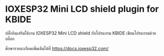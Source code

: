 # IOXESP32 Mini LCD shield plugin for KBIDE

ปลั๊กอินเสริมใช้งาน IOXESP32 Mini LCD shield กับโปรแกรม KBIDE เขียนโปรแกรมด้วยบล็อก

ศึกษารายละเอียดเพิ่มเติมได้ที่ https://docs.ioxesp32.com/
